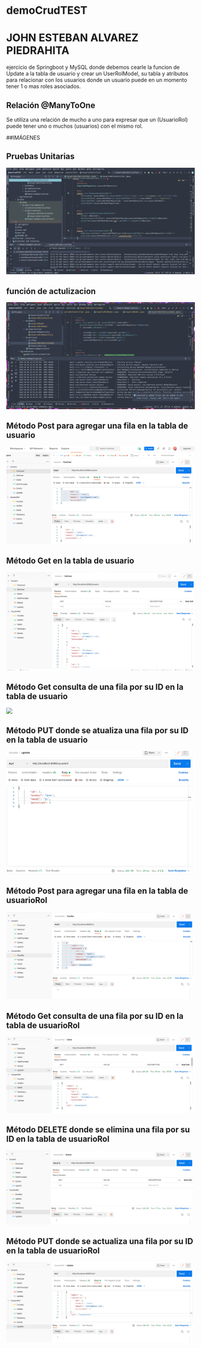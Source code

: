 # demoCrudTEST

# JOHN ESTEBAN ALVAREZ PIEDRAHITA
ejercicio de Springboot y MySQL donde debemos cearle la funcion de Update a la tabla de usuario y crear un UserRolModel, su tabla y atributos para relacionar con los usuarios donde un usuario puede en un momento tener 1 o mas roles asociados.


##  Relación  @ManyToOne
Se utiliza una relación de mucho a uno para expresar que un (UsuarioRol) puede tener uno o muchos (usuarios) con el mismo rol.


##IMÁGENES

<h2>Pruebas Unitarias</h2>
<img src="https://github.com/JohnEstebanAP/demoCrudTEST/blob/main/img/11.png?raw=true">


<h2>función de actulizacion</h2>
<img src="https://github.com/JohnEstebanAP/demoCrudTEST/blob/main/img/0.png?raw=true">
  
 
<h2>Método Post para agregar una fila en la tabla de usuario</h2>
<img src="https://github.com/JohnEstebanAP/demoCrudTEST/blob/main/img/1.png?raw=true">


<h2>Método Get en la tabla de usuario</h2>
<img src="https://github.com/JohnEstebanAP/demoCrudTEST/blob/main/img/2.png?raw=true">


<h2>Método Get consulta de una fila por su ID en la tabla de usuario</h2>
<img src="https://user-images.githubusercontent.com/70281915/172761744-f27b86e6-8900-4c85-b355-f734bf8c7071.png">


<h2>Método PUT donde se atualiza una fila por su ID en la tabla de usuario</h2>
<img src="https://github.com/JohnEstebanAP/demoCrudTEST/blob/main/img/6.png?raw=true">


<h2>Método Post para agregar una fila en la tabla de usuarioRol</h2>
<img src="https://github.com/JohnEstebanAP/demoCrudTEST/blob/main/img/7.png?raw=true">


<h2>Método Get consulta de una fila por su ID en la tabla de usuarioRol</h2>
<img src="https://github.com/JohnEstebanAP/demoCrudTEST/blob/main/img/8.png?raw=true">


<h2>Método DELETE donde se elimina una fila por su ID en la tabla de usuarioRol</h2>
<img src="https://github.com/JohnEstebanAP/demoCrudTEST/blob/main/img/9.png?raw=true">


<h2>Método PUT donde se actualiza una fila por su ID en la tabla de usuarioRol</h2>
<img src="https://github.com/JohnEstebanAP/demoCrudTEST/blob/main/img/10.png?raw=true">
